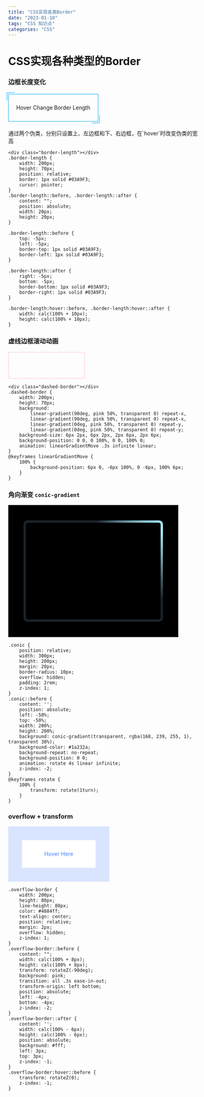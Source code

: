 ```yaml
---
title: "CSS实现各类Border"
date: "2023-01-10"
tags: "CSS 知识点"
categories: "CSS"
---
```


# CSS实现各种类型的Border


### 边框长度变化

<div class="border-length">Hover Change Border Length</div>
通过两个伪类，分别只设置上、左边框和下、右边框，在`hover`时改变伪类的宽高

```
<div class="border-length"></div>
.border-length {
	width: 200px;
	height: 70px;
	position: relative;
	border: 1px solid #03A9F3;
	cursor: pointer;
}
.border-length::before, .border-length::after {
	content: "";
	position: absolute;
	width: 20px;
	height: 20px;
}
		
.border-length::before {
	top: -5px;
	left: -5px;
	border-top: 1px solid #03A9F3;
	border-left: 1px solid #03A9F3;
}
		
.border-length::after {
	right: -5px;
	bottom: -5px;
	border-bottom: 1px solid #03A9F3;
	border-right: 1px solid #03A9F3;
}
	
.border-length:hover::before, .border-length:hover::after {
	width: calc(100% + 10px);
	height: calc(100% + 10px);
}
```

### 虚线边框滚动动画

<div class="dashed-border"></div>

```
<div class="dashed-border"></div>
.dashed-border {
	width: 200px;
	height: 70px;
	background:
		linear-gradient(90deg, pink 50%, transparent 0) repeat-x,
		linear-gradient(90deg, pink 50%, transparent 0) repeat-x,
		linear-gradient(0deg, pink 50%, transparent 0) repeat-y,
		linear-gradient(0deg, pink 50%, transparent 0) repeat-y;
	background-size: 6px 2px, 6px 2px, 2px 6px, 2px 6px;
	background-position: 0 0, 0 100%, 0 0, 100% 0;
	animation: linearGradientMove .3s infinite linear;
}
@keyframes linearGradientMove {
	100% {
		background-position: 6px 0, -6px 100%, 0 -6px, 100% 6px;
	}
}
```

### 角向渐变 `conic-gradient`

<div class="conic-box">
	<div class="conic"></div>
</div>

```
.conic {
	position: relative;
	width: 300px;
	height: 200px;
	margin: 20px;
	border-radius: 10px;
	overflow: hidden;
	padding: 2rem;
	z-index: 1;
}
.conic::before {
	content: '';
	position: absolute;
	left: -50%;
	top: -50%;
	width: 200%;
	height: 200%;
	background: conic-gradient(transparent, rgba(168, 239, 255, 1), transparent 30%);
	background-color: #1a232a;
	background-repeat: no-repeat;
	background-position: 0 0;
	animation: rotate 4s linear infinite;
	z-index: -2;
}
@keyframes rotate {
	100% {
		transform: rotate(1turn);
	}
}
```

### overflow + transform

<div class="overflow-border-box">
	<div class="overflow-border">Hover Here</div>
</div>


```
.overflow-border {
	width: 200px;
	height: 80px;
	line-height: 80px;
	color: #4884ff;
	text-align: center;
	position: relative;
	margin: 2px;
	overflow: hidden;
	z-index: 1;
}
.overflow-border::before {
	content: "";
	width: calc(100% + 8px);
	height: calc(100% + 8px);
	transform: rotateZ(-90deg);
	background: pink;
	transition: all .3s ease-in-out;
	transform-origin: left bottom;
	position: absolute;
	left: -4px;
	bottom: -4px;
	z-index: -2;
}
.overflow-border::after {
	content: '';
	width: calc(100% - 6px);
	height: calc(100% - 6px);
	position: absolute;
	background: #fff;
	left: 3px;
	top: 3px;
	z-index: -1;
}
.overflow-border:hover::before {
	transform: rotateZ(0);
	z-index: -1;
}
```


<style>
	.border-length {
		width: max-content;
		height: 70px;
		line-height: 70px;
		text-align: center;
		padding: 0 20px;
		margin: 20px 0;
		position: relative;
		border: 1px solid #03A9F3;
		cursor: pointer;
	}
	.border-length::before, .border-length::after {
		content: "";
		position: absolute;
		width: 20px;
		height: 20px;
	}
     
	.border-length::before {
		top: -5px;
		left: -5px;
		border-top: 1px solid #03A9F3;
		border-left: 1px solid #03A9F3;
	}
     
	.border-length::after {
		right: -5px;
		bottom: -5px;
		border-bottom: 1px solid #03A9F3;
		border-right: 1px solid #03A9F3;
	}
		
	.border-length:hover::before, .border-length:hover::after {
		width: calc(100% + 10px);
		height: calc(100% + 10px);
	}
	.dashed-border {
		width: 200px;
		height: 70px;
		background:
			linear-gradient(90deg, pink 50%, transparent 0) repeat-x,
			linear-gradient(90deg, pink 50%, transparent 0) repeat-x,
			linear-gradient(0deg, pink 50%, transparent 0) repeat-y,
			linear-gradient(0deg, pink 50%, transparent 0) repeat-y;
    background-size: 6px 2px, 6px 2px, 2px 6px, 2px 6px;
    background-position: 0 0, 0 100%, 0 0, 100% 0;
		animation: linearGradientMove .3s infinite linear;
	}
	@keyframes linearGradientMove {
    100% {
			background-position: 6px 0, -6px 100%, 0 -6px, 100% 6px;
    }
	}
	.conic-box {
		background: #000;
		width: max-content;
		padding: 20px;
	}
	.conic {
    position: relative;
		width: 300px;
		height: 200px;
		margin: 20px;
		border-radius: 10px;
		overflow: hidden;
		padding: 2rem;
		z-index: 1;
	}
	.conic::before {
		content: '';
		position: absolute;
		left: -50%;
		top: -50%;
		width: 200%;
		height: 200%;
		background: conic-gradient(transparent, rgba(168, 239, 255, 1), transparent 30%);
		background-color: #1a232a;
		background-repeat: no-repeat;
		background-position: 0 0;
		animation: rotate 4s linear infinite;
		z-index: -2;
	}
	.conic::after {
		content: '';
		position: absolute;
		z-index: -1;
		left: 6px;
		top: 6px;
		width: calc(100% - 12px);
		height: calc(100% - 12px);
		background: #000;
		border-radius: 5px;
	}
	@keyframes rotate {
		100% {
			transform: rotate(1turn);
		}
	}
	.overflow-border-box {
		background: rgba(72, 132, 255, .2);
		width: max-content;
		padding: 30px;
	}
	.overflow-border {
		width: 200px;
		height: 80px;
		line-height: 80px;
		color: #4884ff;
		text-align: center;
		position: relative;
		margin: 2px;
		overflow: hidden;
		z-index: 1;
	}
	.overflow-border::before {
		content: "";
		width: calc(100% + 8px);
		height: calc(100% + 8px);
		transform: rotateZ(-90deg);
		background: pink;
		transition: all .3s ease-in-out;
		transform-origin: left bottom;
		position: absolute;
		left: -4px;
		bottom: -4px;
		z-index: -2;
	}
	.overflow-border::after {
		content: '';
    width: calc(100% - 8px);
    height: calc(100% - 8px);
    position: absolute;
    background: #fff;
    left: 4px;
    top: 4px;
    z-index: -1;
	}
	.overflow-border:hover::before {
		transform: rotateZ(0);
		z-index: -1;
	}
</style>